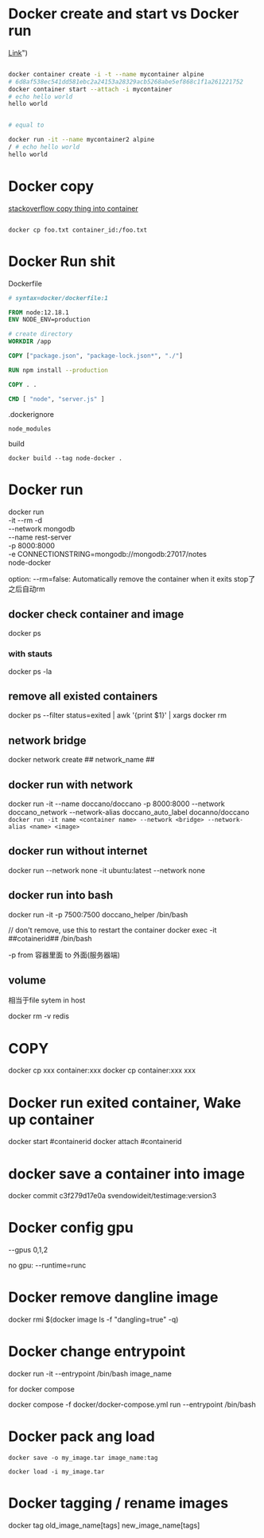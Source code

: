 

# Docker create and start vs Docker run

[Link]( ":)")

```bash

docker container create -i -t --name mycontainer alpine
# 6d8af538ec541dd581ebc2a24153a28329acb5268abe5ef868c1f1a261221752
docker container start --attach -i mycontainer
# echo hello world
hello world


# equal to 

docker run -it --name mycontainer2 alpine
/ # echo hello world
hello world
```

# Docker copy


[stackoverflow copy thing into container](https://stackoverflow.com/questions/22907231/how-to-copy-files-from-host-to-docker-container ":)")

```

docker cp foo.txt container_id:/foo.txt

```

# Docker Run shit


Dockerfile
``` DockerFile
# syntax=docker/dockerfile:1

FROM node:12.18.1
ENV NODE_ENV=production

# create directory
WORKDIR /app

COPY ["package.json", "package-lock.json*", "./"]

RUN npm install --production

COPY . .

CMD [ "node", "server.js" ]

```


.dockerignore
```
node_modules
```

build
```
docker build --tag node-docker .
```

# Docker run

 docker run \
  -it --rm -d \
  --network mongodb \
  --name rest-server \
  -p 8000:8000 \
  -e CONNECTIONSTRING=mongodb://mongodb:27017/notes \
  node-docker


option:
--rm=false: Automatically remove the container when it exits
stop了之后自动rm




## docker check container and image
docker ps

### with stauts
docker ps -la

## remove all existed containers
docker ps --filter status=exited | awk '{print $1}' | xargs docker rm

## network bridge

docker network create ## network_name ##

## docker run with network

docker run -it --name doccano/doccano -p 8000:8000 --network doccano_network --network-alias doccano_auto_label docanno/doccano
``` docker run -it name <container name> --network <bridge> --network-alias <name> <image> ```


## docker run without internet 
docker run --network none -it ubuntu:latest
--network none


## docker run into bash
docker run -it -p 7500:7500 doccano_helper /bin/bash

// don't remove, use this to restart the container
docker exec -it ##cotainerid## /bin/bash

-p from 容器里面 to 外面(服务器端)


## volume
相当于file sytem in host

docker rm -v redis





# COPY
docker cp xxx container:xxx
docker cp container:xxx xxx





# Docker run exited container, Wake up container


docker start #containerid
docker attach #containerid

# docker save a container into image
docker commit c3f279d17e0a  svendowideit/testimage:version3


# Docker config gpu

--gpus 0,1,2

no gpu:
--runtime=runc



# Docker remove dangline image 

docker rmi $(docker image ls -f "dangling=true" -q)



# Docker change entrypoint


docker run -it --entrypoint /bin/bash image_name


for docker compose 


docker compose -f docker/docker-compose.yml run --entrypoint /bin/bash <app-name>


# Docker pack ang load 

```
docker save -o my_image.tar image_name:tag

docker load -i my_image.tar

```


# Docker tagging / rename images

docker tag old_image_name[tags] new_image_name[tags]



